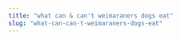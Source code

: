 ```yaml
---
title: "what can & can't weimaraners dogs eat"
slug: "what-can-can-t-weimaraners-dogs-eat"
---
```


